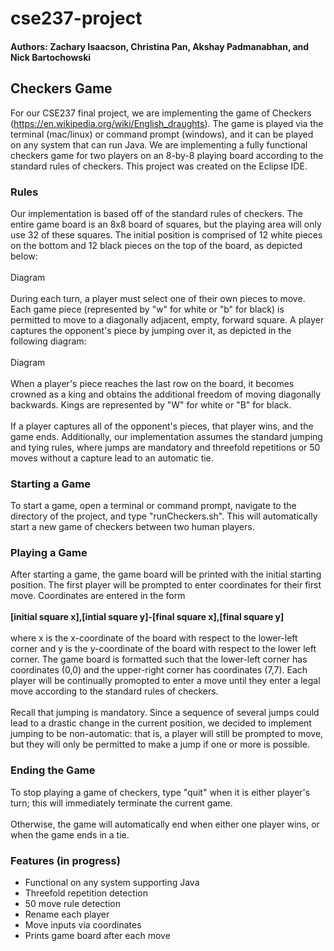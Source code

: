 # cse237-project

#### Authors: Zachary Isaacson, Christina Pan, Akshay Padmanabhan, and Nick Bartochowski

## Checkers Game

For our CSE237 final project, we are implementing the game of Checkers (https://en.wikipedia.org/wiki/English_draughts). The game is played via the terminal (mac/linux) or command prompt (windows), and it can be played on any system that can run Java. We are implementing a fully functional checkers game for two players on an 8-by-8 playing board according to the standard rules of checkers. This project was created on the Eclipse IDE.

### Rules
Our implementation is based off of the standard rules of checkers. The entire game board is an 8x8 board of squares, but the playing area will only use 32 of these squares. The initial position is comprised of 12 white pieces on the bottom and 12 black pieces on the top of the board, as depicted below:<br><br>
Diagram<br><br>
During each turn, a player must select one of their own pieces to move. Each game piece (represented by "w" for white or "b" for black) is permitted to move to a diagonally adjacent, empty, forward square. A player captures the opponent's piece by jumping over it, as depicted in the following diagram:<br><br>
Diagram<br><br>
When a player's piece reaches the last row on the board, it becomes crowned as a king and obtains the additional freedom of moving diagonally backwards. Kings are represented by "W" for white or "B" for black.<br><br>
If a player captures all of the opponent's pieces, that player wins, and the game ends.
Additionally, our implementation assumes the standard jumping and tying rules, where jumps are mandatory and threefold repetitions or 50 moves without a capture lead to an automatic tie. 

### Starting a Game
To start a game, open a terminal or command prompt, navigate to the directory of the project, and type "runCheckers.sh". This will automatically start a new game of checkers between two human players.

### Playing a Game
After starting a game, the game board will be printed with the initial starting position. The first player will be prompted to enter coordinates for their first move. Coordinates are entered in the form<br><br>
**[initial square x],[intial square y]-[final square x],[final square y]**<br><br>
where x is the x-coordinate of the board with respect to the lower-left corner and y is the y-coordinate of the board with respect to the lower left corner. The game board is formatted such that the lower-left corner has coordinates (0,0) and the upper-right corner has coordinates (7,7). Each player will be continually promopted to enter a move until they enter a legal move according to the standard rules of checkers.<br><br>
Recall that jumping is mandatory. Since a sequence of several jumps could lead to a drastic change in the current position, we decided to implement jumping to be non-automatic: that is, a player will still be prompted to move, but they will only be permitted to make a jump if one or more is possible.

### Ending the Game
To stop playing a game of checkers, type "quit" when it is either player's turn; this will immediately terminate the current game.<br><br>
Otherwise, the game will automatically end when either one player wins, or when the game ends in a tie.

### Features (in progress)
- Functional on any system supporting Java
- Threefold repetition detection
- 50 move rule detection
- Rename each player
- Move inputs via coordinates
- Prints game board after each move


